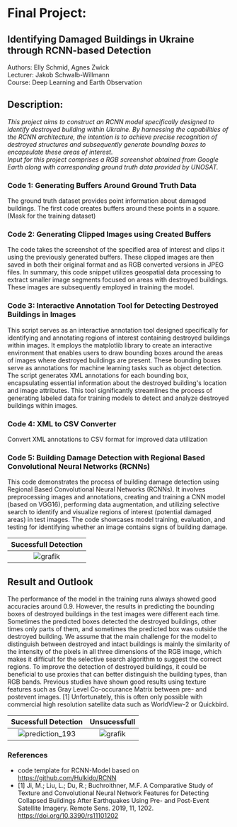 # Final Project:
## Identifying Damaged Buildings in Ukraine through RCNN-based Detection
Authors: Elly Schmid, Agnes Zwick<br>
Lecturer: Jakob Schwalb-Willmann<br>
Course: Deep Learning and Earth Observation

## Description:

*This project aims to construct an RCNN model specifically designed to identify destroyed building within Ukraine. By harnessing the capabilities of the RCNN architecture, the intention is to achieve precise recognition of destroyed structures and subsequently generate bounding boxes to encapsulate these areas of interest.<br>
Input for this project comprises a RGB screenshot obtained from Google Earth along with corresponding ground truth data provided by UNOSAT.*

### Code 1: Generating Buffers Around Ground Truth Data

The ground truth dataset provides point information about damaged buildings. The first code creates buffers around these points in a square. (Mask for the training dataset)

### Code 2: Generating Clipped Images using Created Buffers

The code takes the screenshot of the specified area of interest and clips it using the previously generated buffers. These clipped images are then saved in both their original format and as RGB converted versions in JPEG files.
In summary, this code snippet utilizes geospatial data processing to extract smaller image segments focused on areas with destroyed buildings. These images are subsequently employed in training the model.

### Code 3: Interactive Annotation Tool for Detecting Destroyed Buildings in Images

This script serves as an interactive annotation tool designed specifically for identifying and annotating regions of interest containing destroyed buildings within images. It employs the matplotlib library to create an interactive environment that enables users to draw bounding boxes around the areas of images where destroyed buildings are present. These bounding boxes serve as annotations for machine learning tasks such as object detection. The script generates XML annotations for each bounding box, encapsulating essential information about the destroyed building's location and image attributes. This tool significantly streamlines the process of generating labeled data for training models to detect and analyze destroyed buildings within images.

### Code 4: XML to CSV Converter

Convert XML annotations to CSV format for improved data utilization


### Code 5: Building Damage Detection with Regional Based Convolutional Neural Networks (RCNNs)

This code demonstrates the process of building damage detection using Regional Based Convolutional Neural Networks (RCNNs). It involves preprocessing images and annotations, creating and training a CNN model (based on VGG16), performing data augmentation, and utilizing selective search to identify and visualize regions of interest (potential damaged areas) in test images. The code showcases model training, evaluation, and testing for identifying whether an image contains signs of building damage.

Sucessfull Detection       |  
:-------------------------:|
![grafik](https://github.com/ellyschmid/DeepLearning_DestroyedBuildings/assets/116875590/8cade0f6-1716-4b30-a9e4-542e14542c8b)|



## Result and Outlook

The performance of the model in the training runs always showed good accuracies around 0.9. However, the results in predicting the bounding boxes of destroyed buildings in the test images were different each time. Sometimes the predicted boxes detected the destroyed buildings, other times only parts of them, and sometimes the predicted box was outside the destroyed building. We assume that the main challenge for the model to distinguish between destroyed and intact buildings is mainly the similarity of the intensity of the pixels in all three dimensions of the RGB image, which makes it difficult for the selective search algorithm to suggest the correct regions. To improve the detection of destroyed buildings, it could be beneficial to use proxies that can better distinguish the building types, than RGB bands. Previous studies have shown good results using texture features such as Gray Level Co-occurance Matrix between pre- and postevent images. [1] Unfortunately, this is often only possible with commercial high resolution satellite data such as WorldView-2 or Quickbird.

Sucessfull Detection       |  Unsucessfull
:-------------------------:|:-------------------------:
![prediction_193](https://github.com/ellyschmid/DeepLearning_DestroyedBuildings/assets/116875590/e56a0063-fe1d-4a34-9bcc-c9c24ead6024) | ![grafik](https://github.com/ellyschmid/DeepLearning_DestroyedBuildings/assets/116875590/e32e9b5d-4d3d-4029-ae88-cd598ee77954)

### References

- code template for RCNN-Model based on https://github.com/Hulkido/RCNN
- [1] Ji, M.; Liu, L.; Du, R.; Buchroithner, M.F. A Comparative Study of Texture and Convolutional Neural Network Features for Detecting Collapsed Buildings After Earthquakes Using Pre- and Post-Event Satellite Imagery. Remote Sens. 2019, 11, 1202. https://doi.org/10.3390/rs11101202
